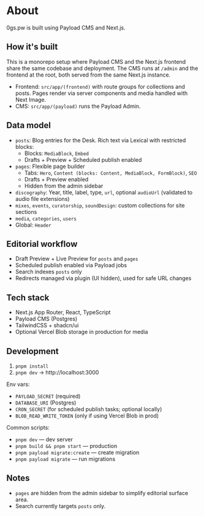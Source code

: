 # About

0gs.pw is built using Payload CMS and Next.js. 

## How it's built

This is a monorepo setup where Payload CMS and the Next.js frontend share the same codebase and deployment. The CMS runs at `/admin` and the frontend at the root, both served from the same Next.js instance.

- Frontend: `src/app/(frontend)` with route groups for collections and posts. Pages render via server components and media handled with Next Image.
- CMS: `src/app/(payload)` runs the Payload Admin.

## Data model

- `posts`: Blog entries for the Desk. Rich text via Lexical with restricted blocks:
  - Blocks: `MediaBlock`, `Embed`
  - Drafts + Preview + Scheduled publish enabled
- `pages`: Flexible page builder
  - Tabs: `Hero`, `Content (blocks: Content, MediaBlock, FormBlock)`, `SEO`
  - Drafts + Preview enabled
  - Hidden from the admin sidebar
- `discography`: Year, title, label, type, `url`, optional `audioUrl` (validated to audio file extensions)
- `mixes`, `events`, `curatorship`, `soundDesign`: custom collections for site sections
- `media`, `categories`, `users`
- Global: `Header`

## Editorial workflow

- Draft Preview + Live Preview for `posts` and `pages`
- Scheduled publish enabled via Payload jobs
- Search indexes `posts` only
- Redirects managed via plugin (UI hidden), used for safe URL changes

## Tech stack

- Next.js App Router, React, TypeScript
- Payload CMS (Postgres)
- TailwindCSS + shadcn/ui
- Optional Vercel Blob storage in production for media

## Development

1. `pnpm install`
2. `pnpm dev` → http://localhost:3000

Env vars:
- `PAYLOAD_SECRET` (required)
- `DATABASE_URI` (Postgres)
- `CRON_SECRET` (for scheduled publish tasks; optional locally)
- `BLOB_READ_WRITE_TOKEN` (only if using Vercel Blob in prod)

Common scripts:
- `pnpm dev` — dev server
- `pnpm build && pnpm start` — production
- `pnpm payload migrate:create` — create migration
- `pnpm payload migrate` — run migrations

## Notes

- `pages` are hidden from the admin sidebar to simplify editorial surface area.
- Search currently targets `posts` only.

